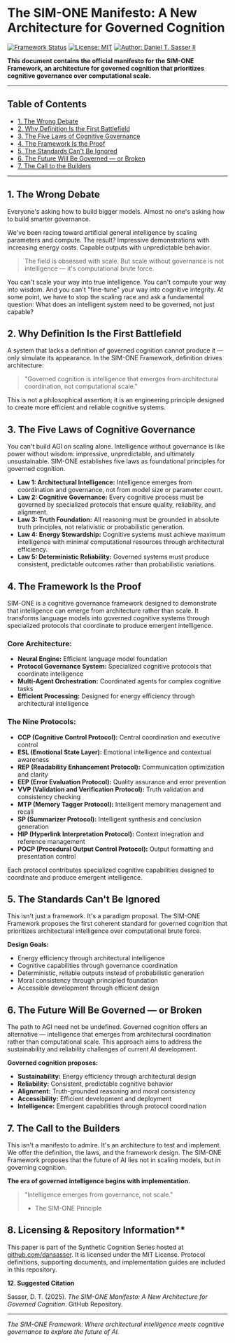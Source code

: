 # The SIM-ONE Manifesto: A New Architecture for Governed Cognition

[![Framework Status](https://img.shields.io/badge/Status-v1.2-green.svg)](./)
[![License: MIT](https://img.shields.io/badge/License-MIT-yellow.svg)](./LICENSE)
[![Author: Daniel T. Sasser II](https://img.shields.io/badge/Author-Daniel_T._Sasser_II-orange.svg)](https://dansasser.me/)

**This document contains the official manifesto for the SIM-ONE Framework, an architecture for governed cognition that prioritizes cognitive governance over computational scale.**

---

## Table of Contents
- [1. The Wrong Debate](#1-the-wrong-debate)
- [2. Why Definition Is the First Battlefield](#2-why-definition-is-the-first-battlefield)
- [3. The Five Laws of Cognitive Governance](#3-the-five-laws-of-cognitive-governance)
- [4. The Framework Is the Proof](#4-the-framework-is-the-proof)
- [5. The Standards Can't Be Ignored](#5-the-standards-cant-be-ignored)
- [6. The Future Will Be Governed — or Broken](#6-the-future-will-be-governed--or-broken)
- [7. The Call to the Builders](#7-the-call-to-the-builders)

---

## 1. The Wrong Debate

Everyone's asking how to build bigger models. Almost no one's asking how to build smarter governance.

We've been racing toward artificial general intelligence by scaling parameters and compute. The result? Impressive demonstrations with increasing energy costs. Capable outputs with unpredictable behavior.

> The field is obsessed with scale. But scale without governance is not intelligence — it's computational brute force.

You can't scale your way into true intelligence. You can't compute your way into wisdom. And you can't "fine-tune" your way into cognitive integrity. At some point, we have to stop the scaling race and ask a fundamental question: What does an intelligent system need to be governed, not just capable?

## 2. Why Definition Is the First Battlefield

A system that lacks a definition of governed cognition cannot produce it — only simulate its appearance. In the SIM-ONE Framework, definition drives architecture:

> "Governed cognition is intelligence that emerges from architectural coordination, not computational scale."

This is not a philosophical assertion; it is an engineering principle designed to create more efficient and reliable cognitive systems.

## 3. The Five Laws of Cognitive Governance

You can't build AGI on scaling alone. Intelligence without governance is like power without wisdom: impressive, unpredictable, and ultimately unsustainable. SIM-ONE establishes five laws as foundational principles for governed cognition.

* **Law 1: Architectural Intelligence:** Intelligence emerges from coordination and governance, not from model size or parameter count.
* **Law 2: Cognitive Governance:** Every cognitive process must be governed by specialized protocols that ensure quality, reliability, and alignment.
* **Law 3: Truth Foundation:** All reasoning must be grounded in absolute truth principles, not relativistic or probabilistic generation.
* **Law 4: Energy Stewardship:** Cognitive systems must achieve maximum intelligence with minimal computational resources through architectural efficiency.
* **Law 5: Deterministic Reliability:** Governed systems must produce consistent, predictable outcomes rather than probabilistic variations.

## 4. The Framework Is the Proof

SIM-ONE is a cognitive governance framework designed to demonstrate that intelligence can emerge from architecture rather than scale. It transforms language models into governed cognitive systems through specialized protocols that coordinate to produce emergent intelligence.

### Core Architecture:
* **Neural Engine:** Efficient language model foundation
* **Protocol Governance System:** Specialized cognitive protocols that coordinate intelligence
* **Multi-Agent Orchestration:** Coordinated agents for complex cognitive tasks
* **Efficient Processing:** Designed for energy efficiency through architectural intelligence

### The Nine Protocols:
* **CCP (Cognitive Control Protocol):** Central coordination and executive control
* **ESL (Emotional State Layer):** Emotional intelligence and contextual awareness  
* **REP (Readability Enhancement Protocol):** Communication optimization and clarity
* **EEP (Error Evaluation Protocol):** Quality assurance and error prevention
* **VVP (Validation and Verification Protocol):** Truth validation and consistency checking
* **MTP (Memory Tagger Protocol):** Intelligent memory management and recall
* **SP (Summarizer Protocol):** Intelligent synthesis and conclusion generation
* **HIP (Hyperlink Interpretation Protocol):** Context integration and reference management
* **POCP (Procedural Output Control Protocol):** Output formatting and presentation control

Each protocol contributes specialized cognitive capabilities designed to coordinate and produce emergent intelligence.

## 5. The Standards Can't Be Ignored

This isn't just a framework. It's a paradigm proposal. The SIM-ONE Framework proposes the first coherent standard for governed cognition that prioritizes architectural intelligence over computational brute force.

**Design Goals:**
- Energy efficiency through architectural intelligence
- Cognitive capabilities through governance coordination
- Deterministic, reliable outputs instead of probabilistic generation
- Moral consistency through principled foundation
- Accessible development through efficient design

## 6. The Future Will Be Governed — or Broken

The path to AGI need not be undefined. Governed cognition offers an alternative — intelligence that emerges from architectural coordination rather than computational scale. This approach aims to address the sustainability and reliability challenges of current AI development.

**Governed cognition proposes:**
- **Sustainability:** Energy efficiency through architectural design
- **Reliability:** Consistent, predictable cognitive behavior  
- **Alignment:** Truth-grounded reasoning and moral consistency
- **Accessibility:** Efficient development and deployment
- **Intelligence:** Emergent capabilities through protocol coordination

## 7. The Call to the Builders

This isn't a manifesto to admire. It's an architecture to test and implement. We offer the definition, the laws, and the framework design. The SIM-ONE Framework proposes that the future of AI lies not in scaling models, but in governing cognition.

**The era of governed intelligence begins with implementation.**

> "Intelligence emerges from governance, not scale."
> - The SIM-ONE Principle

##  8. Licensing & Repository Information**

This paper is part of the Synthetic Cognition Series hosted at [github.com/dansasser](https://github.com/dansasser). It is licensed under the MIT License. Protocol definitions, supporting documents, and implementation guides are included in this repository.

**12. Suggested Citation**

Sasser, D. T. (2025). *The SIM-ONE Manifesto: A New Architecture for Governed Cognition*. GitHub Repository.

---

*The SIM-ONE Framework: Where architectural intelligence meets cognitive governance to explore the future of AI.*

